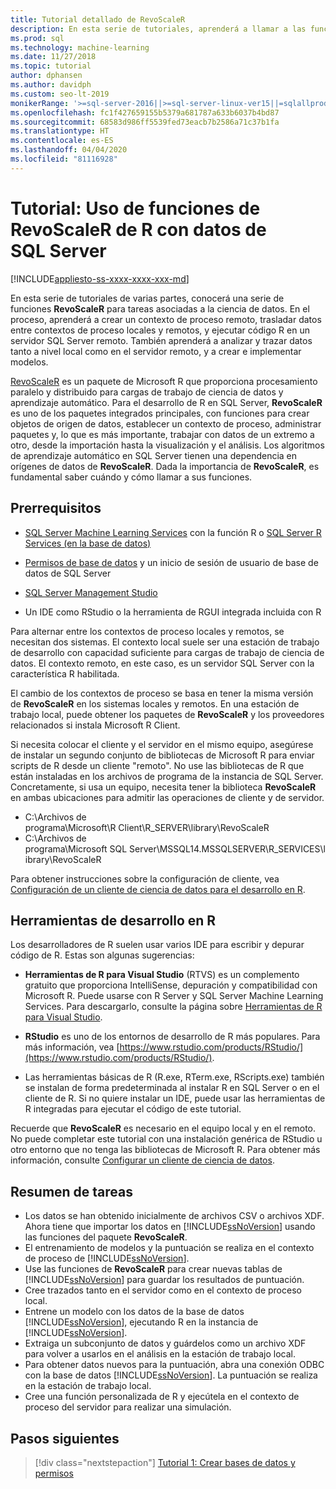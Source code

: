 ```yaml
---
title: Tutorial detallado de RevoScaleR
description: En esta serie de tutoriales, aprenderá a llamar a las funciones de RevoScaleR mediante la integración de SQL Server Machine Learning R.
ms.prod: sql
ms.technology: machine-learning
ms.date: 11/27/2018
ms.topic: tutorial
author: dphansen
ms.author: davidph
ms.custom: seo-lt-2019
monikerRange: '>=sql-server-2016||>=sql-server-linux-ver15||=sqlallproducts-allversions'
ms.openlocfilehash: fc1f427659155b5379a681787a633b6037b4bd87
ms.sourcegitcommit: 68583d986ff5539fed73eacb7b2586a71c37b1fa
ms.translationtype: HT
ms.contentlocale: es-ES
ms.lasthandoff: 04/04/2020
ms.locfileid: "81116928"
---
```

# <a name="tutorial-use-revoscaler-r-functions-with-sql-server-data"></a>Tutorial: Uso de funciones de RevoScaleR de R con datos de SQL Server
[!INCLUDE[appliesto-ss-xxxx-xxxx-xxx-md](../../includes/appliesto-ss-xxxx-xxxx-xxx-md.md)]

En esta serie de tutoriales de varias partes, conocerá una serie de funciones **RevoScaleR** para tareas asociadas a la ciencia de datos. En el proceso, aprenderá a crear un contexto de proceso remoto, trasladar datos entre contextos de proceso locales y remotos, y ejecutar código R en un servidor SQL Server remoto. También aprenderá a analizar y trazar datos tanto a nivel local como en el servidor remoto, y a crear e implementar modelos.

[RevoScaleR](https://docs.microsoft.com/machine-learning-server/r-reference/revoscaler/revoscaler) es un paquete de Microsoft R que proporciona procesamiento paralelo y distribuido para cargas de trabajo de ciencia de datos y aprendizaje automático. Para el desarrollo de R en SQL Server, **RevoScaleR** es uno de los paquetes integrados principales, con funciones para crear objetos de origen de datos, establecer un contexto de proceso, administrar paquetes y, lo que es más importante, trabajar con datos de un extremo a otro, desde la importación hasta la visualización y el análisis. Los algoritmos de aprendizaje automático en SQL Server tienen una dependencia en orígenes de datos de **RevoScaleR**. Dada la importancia de **RevoScaleR**, es fundamental saber cuándo y cómo llamar a sus funciones. 

## <a name="prerequisites"></a>Prerrequisitos

+ [SQL Server Machine Learning Services](../install/sql-machine-learning-services-windows-install.md) con la función R o [SQL Server R Services (en la base de datos)](../install/sql-r-services-windows-install.md)
  
+ [Permisos de base de datos](../security/user-permission.md) y un inicio de sesión de usuario de base de datos de SQL Server

+ [SQL Server Management Studio](https://docs.microsoft.com/sql/ssms/download-sql-server-management-studio-ssms)

+ Un IDE como RStudio o la herramienta de RGUI integrada incluida con R

Para alternar entre los contextos de proceso locales y remotos, se necesitan dos sistemas. El contexto local suele ser una estación de trabajo de desarrollo con capacidad suficiente para cargas de trabajo de ciencia de datos. El contexto remoto, en este caso, es un servidor SQL Server con la característica R habilitada. 

El cambio de los contextos de proceso se basa en tener la misma versión de **RevoScaleR** en los sistemas locales y remotos. En una estación de trabajo local, puede obtener los paquetes de **RevoScaleR** y los proveedores relacionados si instala Microsoft R Client.

Si necesita colocar el cliente y el servidor en el mismo equipo, asegúrese de instalar un segundo conjunto de bibliotecas de Microsoft R para enviar scripts de R desde un cliente "remoto". No use las bibliotecas de R que están instaladas en los archivos de programa de la instancia de SQL Server. Concretamente, si usa un equipo, necesita tener la biblioteca **RevoScaleR** en ambas ubicaciones para admitir las operaciones de cliente y de servidor.

+ C:\Archivos de programa\Microsoft\R Client\R_SERVER\library\RevoScaleR 
+ C:\Archivos de programa\Microsoft SQL Server\MSSQL14.MSSQLSERVER\R_SERVICES\library\RevoScaleR

Para obtener instrucciones sobre la configuración de cliente, vea [Configuración de un cliente de ciencia de datos para el desarrollo en R](../r/set-up-a-data-science-client.md).


## <a name="r-development-tools"></a>Herramientas de desarrollo en R

Los desarrolladores de R suelen usar varios IDE para escribir y depurar código de R. Estas son algunas sugerencias:

- **Herramientas de R para Visual Studio** (RTVS) es un complemento gratuito que proporciona IntelliSense, depuración y compatibilidad con Microsoft R. Puede usarse con R Server y SQL Server Machine Learning Services. Para descargarlo, consulte la página sobre [Herramientas de R para Visual Studio](https://marketplace.visualstudio.com/items?itemName=MikhailArkhipov007.RTVS2019).

- **RStudio** es uno de los entornos de desarrollo de R más populares. Para más información, vea [https://www.rstudio.com/products/RStudio/](https://www.rstudio.com/products/RStudio/).

- Las herramientas básicas de R (R.exe, RTerm.exe, RScripts.exe) también se instalan de forma predeterminada al instalar R en SQL Server o en el cliente de R. Si no quiere instalar un IDE, puede usar las herramientas de R integradas para ejecutar el código de este tutorial.

Recuerde que **RevoScaleR** es necesario en el equipo local y en el remoto. No puede completar este tutorial con una instalación genérica de RStudio u otro entorno que no tenga las bibliotecas de Microsoft R. Para obtener más información, consulte [Configurar un cliente de ciencia de datos](../r/set-up-a-data-science-client.md).

## <a name="summary-of-tasks"></a>Resumen de tareas

+ Los datos se han obtenido inicialmente de archivos CSV o archivos XDF. Ahora tiene que importar los datos en [!INCLUDE[ssNoVersion](../../includes/ssnoversion-md.md)] usando las funciones del paquete **RevoScaleR**.
+ El entrenamiento de modelos y la puntuación se realiza en el contexto de proceso de [!INCLUDE[ssNoVersion](../../includes/ssnoversion-md.md)]. 
+ Use las funciones de **RevoScaleR** para crear nuevas tablas de [!INCLUDE[ssNoVersion](../../includes/ssnoversion-md.md)] para guardar los resultados de puntuación.
+ Cree trazados tanto en el servidor como en el contexto de proceso local.
+ Entrene un modelo con los datos de la base de datos [!INCLUDE[ssNoVersion](../../includes/ssnoversion-md.md)], ejecutando R en la instancia de [!INCLUDE[ssNoVersion](../../includes/ssnoversion-md.md)].
+ Extraiga un subconjunto de datos y guárdelos como un archivo XDF para volver a usarlos en el análisis en la estación de trabajo local.
+ Para obtener datos nuevos para la puntuación, abra una conexión ODBC con la base de datos [!INCLUDE[ssNoVersion](../../includes/ssnoversion-md.md)]. La puntuación se realiza en la estación de trabajo local.
+ Cree una función personalizada de R y ejecútela en el contexto de proceso del servidor para realizar una simulación.

## <a name="next-steps"></a>Pasos siguientes

> [!div class="nextstepaction"]
> [Tutorial 1: Crear bases de datos y permisos](deepdive-work-with-sql-server-data-using-r.md)